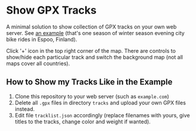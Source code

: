 # Show GPX Tracks

A minimal solution to show collection of GPX tracks on your own web server. 
See [an example](http://konstantin.shemyak.com/showTracks/LeppCX-2014-2015/) (that's one season of winter season evening city bike rides in Espoo, Finland).

Click '+' icon in the top right corner of the map. 
There are controls to show/hide each particular track and switch the background map (not all maps cover all countries).

## How to Show my Tracks Like in the Example

1. Clone this repository to your web server (such as `example.com`)
1. Delete all `.gpx` files in directory `tracks` and upload your own GPX files instead.
1. Edit file `tracklist.json` accordingly (replace filenames with yours, give titles to the tracks, change color and weight if wanted).
